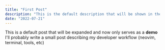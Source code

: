 ```yaml
---
title: "First Post"
description: "This is the default description that will be shown in the posts page"
date: "2022-07-21"
---
```


This is a default post that will be expanded and now only serves as a **demo**
I'll probably write a small post describing my developer workflow (neovim, terminal, tools, etc)
